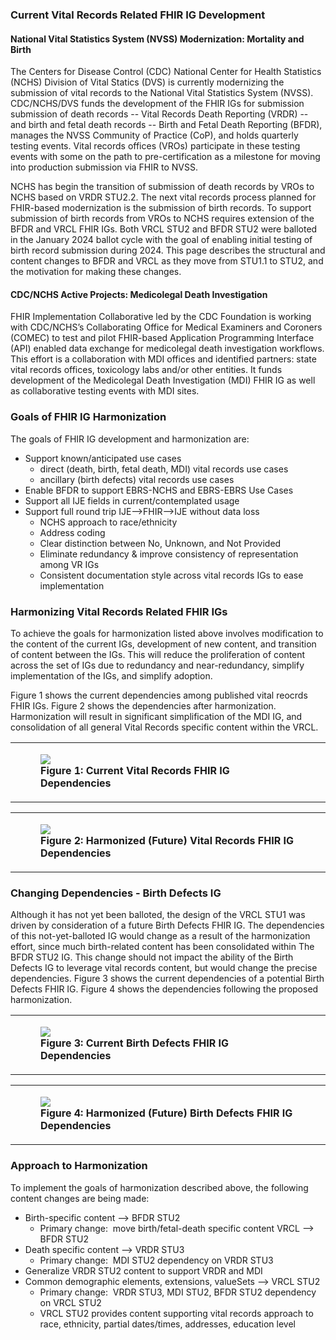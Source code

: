 ### Current Vital Records Related FHIR IG Development
#### National Vital Statistics System (NVSS) Modernization: Mortality and Birth
The Centers for Disease Control (CDC) National Center for Health Statistics (NCHS) Division of Vital Statics (DVS) is currently modernizing the submission of vital records to the National Vital Statistics System (NVSS).  CDC/NCHS/DVS funds the development of the FHIR IGs for submission submission of death records --  Vital Records Death Reporting (VRDR) -- and birth and fetal death records -- Birth and Fetal Death Reporting (BFDR), manages the NVSS Community of Practice (CoP), and holds quarterly testing events.
Vital records offices (VROs) participate in these testing events with some on the path to pre-certification as a milestone for moving into production submission via FHIR to NVSS.

NCHS has begin the transition of submission of death records by VROs to NCHS based on VRDR STU2.2.   The next vital records process planned for FHIR-based modernization is the submission of birth records.  To support submission of birth records from VROs to NCHS requires extension of the BFDR and VRCL FHIR IGs.  Both VRCL STU2 and BFDR STU2 were balloted in the January 2024 ballot cycle with the goal of enabling initial testing of birth record submission during 2024.   This page describes the structural and content changes to BFDR and VRCL as they move from STU1.1 to STU2, and the motivation for making these changes.

#### CDC/NCHS Active Projects: Medicolegal Death Investigation

FHIR Implementation Collaborative led by the CDC Foundation is working with CDC/NCHS’s Collaborating Office for Medical Examiners and Coroners (COMEC) to test and pilot FHIR-based Application Programming Interface (API) enabled data exchange for  medicolegal death investigation workflows.  This effort is a collaboration with MDI offices and identified partners: state vital records offices, toxicology labs and/or other entities.  It funds development of the Medicolegal Death Investigation (MDI) FHIR IG as well as collaborative testing events  with MDI sites. 

### Goals of FHIR IG Harmonization
The goals of FHIR IG development and harmonization are:
* Support known/anticipated use cases
  * direct (death, birth, fetal death, MDI) vital records use cases
  * ancillary (birth defects) vital records use cases
* Enable BFDR to support EBRS-NCHS and EBRS-EBRS Use Cases
* Support all IJE fields in current/contemplated usage
* Support full round trip IJE-->FHIR-->IJE without data loss
  * NCHS approach to race/ethnicity
  * Address coding
  * Clear distinction between No, Unknown, and Not Provided
  * Eliminate redundancy & improve consistency of representation among VR IGs
  * Consistent documentation style across vital records IGs to ease implementation

### Harmonizing Vital Records  Related FHIR IGs
To achieve the goals for harmonization listed above involves modification to the content of the current IGs, development of new content, and transition of content between the IGs.  This will reduce the proliferation of content across the set of IGs due to redundancy and near-redundancy, simplify implementation of the IGs, and simplify adoption.

Figure 1 shows the current dependencies among published vital reocrds FHIR IGs.  Figure 2 shows the dependencies after harmonization.  Harmonization will result in significant simplification of the MDI IG, and consolidation of all general Vital Records specific content within the VRCL.

<center>
<table><tr><td><figure><img src="HarmonizationPlan-Current.svg"/><figcaption style='font-weight: bold'>Figure 1: Current Vital Records FHIR IG Dependencies</figcaption></figure></td></tr></table>
</center>

<center>
<table><tr><td><figure><img src="HarmonizationPlan-Harmonized.svg"/><figcaption style='font-weight: bold'>Figure 2: Harmonized (Future) Vital Records FHIR IG Dependencies</figcaption></figure></td></tr></table>
</center>

### Changing Dependencies - Birth Defects IG
Although it has not yet been balloted, the design of the VRCL STU1 was driven by consideration of a future Birth Defects FHIR IG. 
The dependencies of this not-yet-balloted IG would change as a result of the harmonization effort, since much birth-related content has been consolidated within The BFDR STU2 IG.   This change should not impact the ability of the Birth Defects IG to leverage vital records content, but would change the precise dependencies.  Figure 3 shows the current dependencies of a potential Birth Defects FHIR IG.  Figure 4 shows the dependencies following the proposed harmonization.

<center>
<table><tr><td><figure><img src="HarmonizationPlan-Current-BirthDefects.drawio.svg"/><figcaption style='font-weight: bold'>Figure 3: Current Birth Defects FHIR IG Dependencies</figcaption></figure></td></tr></table>
</center>

<center>
<table><tr><td><figure><img src="HarmonizationPlan-Harmonized-BirthDefects.drawio.svg"/><figcaption style='font-weight: bold'>Figure 4: Harmonized (Future) Birth Defects FHIR IG Dependencies</figcaption></figure></td></tr></table>
</center>

### Approach to Harmonization
To implement the goals of harmonization described above, the following content changes are being made:

* Birth-specific content --> BFDR STU2
  * Primary change:  move birth/fetal-death specific content VRCL --> BFDR STU2
* Death specific content --> VRDR STU3
  * Primary change:  MDI STU2 dependency on VRDR STU3
* Generalize VRDR STU2 content to support VRDR and MDI
* Common demographic elements, extensions, valueSets --> VRCL STU2
  * Primary change:  VRDR STU3, MDI STU2, BFDR STU2 dependency on VRCL STU2
  * VRCL STU2 provides content supporting vital records approach to race, ethnicity, partial dates/times, addresses, education level




